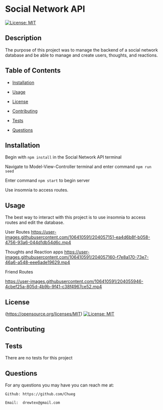 # Social Network API
[![License: MIT](https://img.shields.io/badge/License-MIT-yellow.svg)](https://opensource.org/licenses/MIT)  


## Description

The purpose of this project was to manage the backend of a social network database and be able to manage and create users, thoughts, and reactions.

## Table of Contents

* [Installation](#installation)

* [Usage](#usage)

* [License](#license)

* [Contributing](#contributing)

* [Tests](#tests)

* [Questions](#questions)
## Installation

Begin with `npm install` in the Social Network API terminal

Navigate to Model-View-Controller terminal and enter command `npm run seed`

Enter command `npm start` to begin server

Use insomnia to access routes.


## Usage


The best way to interact with this project is to use insomnia to access routes and edit the database.

User Routes
https://user-images.githubusercontent.com/106410591/204057151-ea4d6b8f-b058-4756-93a6-044d1db54d6c.mp4


Thoughts and Reaction apps
https://user-images.githubusercontent.com/106410591/204057160-f7e8a170-73e7-46a6-a548-eee6ade19629.mp4


Friend Routes

https://user-images.githubusercontent.com/106410591/204055946-4cbef25a-805d-4b9b-9f41-c38f4967ce52.mp4


## License


(https://opensource.org/licenses/MIT)  [![License: MIT](https://img.shields.io/badge/License-MIT-yellow.svg)](https://opensource.org/licenses/MIT)  
## Contributing


## Tests

There are no tests for this project

## Questions



For any questions you may have you can reach me at:

    Github: https://github.com/Chueg

    Email:  drewtex@gmail.com


